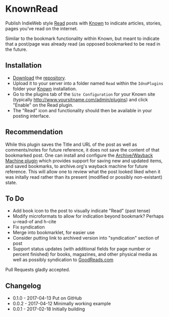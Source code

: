# KnownRead

Publish IndieWeb style [Read](http://indieweb.org/read) posts with [Known](https://withknown.com/) to indicate 
articles, stories, pages you've read on the internet.

Similar to the bookmark functionality within Known, but meant to indicate that a post/page was already read (as opposed 
bookmarked to be read in the future.

## Installation

* [Download](https://github.com/chrisaldrich/KnownRead/archive/master.zip) the 
[repository](https://github.com/chrisaldrich/KnownRead). 
* Upload it to your server into a folder named <code>Read</code> within the <code>IdnoPlugins</code> folder 
your [Known](https://github.com/idno/Known) installation. 
* Go to the plugins tab of the <code>Site Configuration</code> for your Known site (typically http://www.yoursitname.com/admin/plugins) 
and click "Enable" on the Read plugin. 
* The "Read" icon and functionality should then be available in your posting interface. 

## Recommendation

While this plugin saves the Title and URL of the post as well as comments/notes for future reference, it does not save 
the content of that bookmarked post. One can install and configure the 
[Archive/Wayback Machine plugin](https://github.com/mapkyca/KnownWaybackMachine) which provides support for saving new 
and updated items, and saved bookmarks, to archive.org's wayback machine for future reference. This will allow one to 
review what the post looked liked when it was initally read rather than its present (modified or possibly non-existant) state.


## To Do

* Add book icon to the post to visually indicate "Read" (past tense)
* Modify microformats to allow for indication beyond bookmark? Perhaps u-read-of and h-cite
* Fix syndication
* Merge into bookmarklet, for easier use
* Consider putting link to archived version into "syndication" section of post
* Support status updates (with additional fields for page number or percent finished) for books, magazines, and other 
physical media as well as possibly syndication to [GoodReads.com](http://www.goodreads.com)

Pull Requests gladly accepted.

## Changelog

- 0.1.0 - 2017-04-13 Put on GitHub 
- 0.0.2 - 2017-04-12 Minimally working example
- 0.0.1 - 2017-02-18 Initially building
